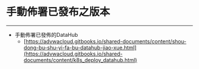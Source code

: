# 手動佈署已發布之版本

---

* 手動佈署已發佈的DataHub
  * [https://advwacloud.gitbooks.io/shared-documents/content/shou-dong-bu-shu-yi-fa-bu-datahub-jiao-xue.html](https://advwacloud.gitbooks.io/shared-documents/content/k8s_deploy_datahub.html)



